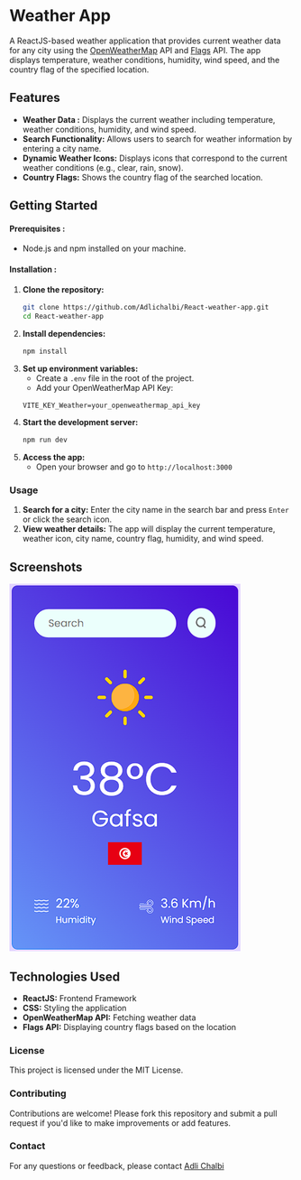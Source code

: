 # Weather App
A ReactJS-based weather application that provides current weather data for any city using the [OpenWeatherMap](https://openweathermap.org/) API and [Flags](https://flagsapi.com/) API. The app displays temperature, weather conditions, humidity, wind speed, and the country flag of the specified location.

## Features
* **Weather Data :** Displays the current weather including temperature, weather conditions, humidity, and wind speed.
* **Search Functionality:** Allows users to search for weather information by entering a city name.
* **Dynamic Weather Icons:** Displays icons that correspond to the current weather conditions (e.g., clear, rain, snow).
* **Country Flags:** Shows the country flag of the searched location.

## Getting Started
#### Prerequisites :
* Node.js and npm installed on your machine.

#### Installation :
1. **Clone the repository:**
    ```bash
    git clone https://github.com/Adlichalbi/React-weather-app.git
    cd React-weather-app
    ```
2. **Install dependencies:**
    ```bash
    npm install
    ```
3. **Set up environment variables:**
    * Create a `.env` file in the root of the project.
    * Add your OpenWeatherMap API Key:
    ```env
    VITE_KEY_Weather=your_openweathermap_api_key
    ```
4. **Start the development server:**
    ```bash
    npm run dev
    ```
5. **Access the app:**  
    * Open your browser and go to `http://localhost:3000`
    
### Usage
1. **Search for a city:** Enter the city name in the search bar and press `Enter` or click the search icon.    
2. **View weather details:** The app will display the current temperature, weather icon, city name, country flag, humidity, and wind speed.

## Screenshots
![app screenshot](./src/screenshots/image.png)

## Technologies Used
* **ReactJS:** Frontend Framework
* **CSS:** Styling the application
* **OpenWeatherMap API:** Fetching weather data
* **Flags API:** Displaying country flags based on the location

### License
This project is licensed under the MIT License.

### Contributing
Contributions are welcome! Please fork this repository and submit a pull request if you'd like to make improvements or add features.

### Contact
For any questions or feedback, please contact [Adli Chalbi](https://github.com/Adlichalbi)